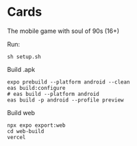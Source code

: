 # Cards

The mobile game with soul of 90s (16+)

Run:

    sh setup.sh


Build .apk

    expo prebuild --platform android --clean
    eas build:configure
    # eas build --platform android
    eas build -p android --profile preview

Build web

    npx expo export:web
    cd web-build
    vercel
